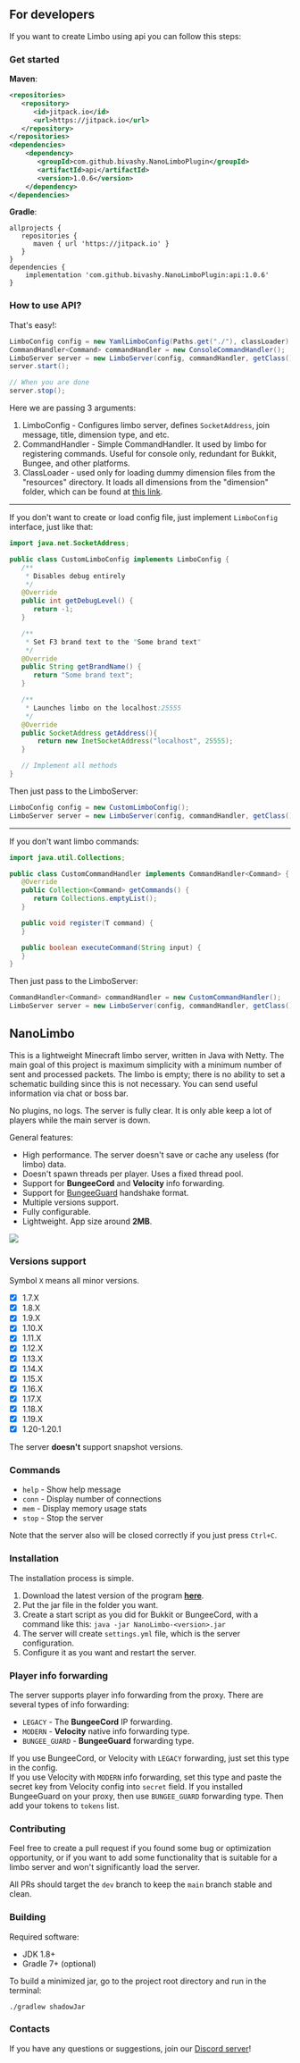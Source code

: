 ## For developers
If you want to create Limbo using api you can follow this steps:
### Get started
**Maven**:
```xml
<repositories>
   <repository>
      <id>jitpack.io</id>
      <url>https://jitpack.io</url>
   </repository>
</repositories>
<dependencies>
    <dependency>
       <groupId>com.github.bivashy.NanoLimboPlugin</groupId>
       <artifactId>api</artifactId>
       <version>1.0.6</version>
    </dependency>
</dependencies>
```
**Gradle**:
```
allprojects {
   repositories {
      maven { url 'https://jitpack.io' }
   }
}
dependencies {
    implementation 'com.github.bivashy.NanoLimboPlugin:api:1.0.6'
}
```
### How to use API?
That's easy!:
```java
LimboConfig config = new YamlLimboConfig(Paths.get("./"), classLoader).load();
CommandHandler<Command> commandHandler = new ConsoleCommandHandler();
LimboServer server = new LimboServer(config, commandHandler, getClass().getClassLoader());
server.start();

// When you are done
server.stop();
```
Here we are passing 3 arguments:
1. LimboConfig - Configures limbo server, defines `SocketAddress`, join message, title, dimension type, and etc.
2. CommandHandler - Simple CommandHandler. It used by limbo for registering commands. Useful for console only, redundant for Bukkit, Bungee, and other platforms.
3. ClassLoader - used only for loading dummy dimension files from the "resources" directory. It loads all dimensions from the "dimension" folder, which can be found at [this link](https://github.com/bivashy/NanoLimboPlugin/tree/main/api/src/main/resources/dimension).
---

If you don't want to create or load config file, just implement `LimboConfig` interface, just like that:

```java
import java.net.SocketAddress;

public class CustomLimboConfig implements LimboConfig {
   /**
    * Disables debug entirely
    */
   @Override
   public int getDebugLevel() {
      return -1;
   }

   /**
    * Set F3 brand text to the "Some brand text"
    */
   @Override
   public String getBrandName() {
      return "Some brand text";
   }

   /**
    * Launches limbo on the localhost:25555
    */
   @Override
   public SocketAddress getAddress(){
       return new InetSocketAddress("localhost", 25555);
   }

   // Implement all methods
}
```
Then just pass to the LimboServer:
```java
LimboConfig config = new CustomLimboConfig();
LimboServer server = new LimboServer(config, commandHandler, getClass().getClassLoader()); 
```

---

If you don't want limbo commands:

```java
import java.util.Collections;

public class CustomCommandHandler implements CommandHandler<Command> {
   @Override
   public Collection<Command> getCommands() {
      return Collections.emptyList();
   }

   public void register(T command) {
   }

   public boolean executeCommand(String input) {
   }
}
```

Then just pass to the LimboServer:
```java
CommandHandler<Command> commandHandler = new CustomCommandHandler();
LimboServer server = new LimboServer(config, commandHandler, getClass().getClassLoader()); 
```
## NanoLimbo

This is a lightweight Minecraft limbo server, written in Java with Netty.
The main goal of this project is maximum simplicity with a minimum number of sent and processed packets.
The limbo is empty; there is no ability to set a schematic building since this is not necessary.
You can send useful information via chat or boss bar.

No plugins, no logs. The server is fully clear. It is only able keep a lot of players while the main server is down.

General features:
* High performance. The server doesn't save or cache any useless (for limbo) data.
* Doesn't spawn threads per player. Uses a fixed thread pool.
* Support for **BungeeCord** and **Velocity** info forwarding.
* Support for [BungeeGuard](https://www.spigotmc.org/resources/79601/) handshake format.
* Multiple versions support.
* Fully configurable.
* Lightweight. App size around **2MB**.

![](https://i.imgur.com/sT8p1Gz.png)

### Versions support

Symbol `X` means all minor versions.

- [x] 1.7.X
- [x] 1.8.X
- [x] 1.9.X
- [x] 1.10.X
- [x] 1.11.X
- [x] 1.12.X
- [x] 1.13.X
- [x] 1.14.X
- [x] 1.15.X
- [x] 1.16.X
- [x] 1.17.X
- [x] 1.18.X
- [x] 1.19.X
- [x] 1.20-1.20.1

The server **doesn't** support snapshot versions.

### Commands

* `help` - Show help message
* `conn` - Display number of connections
* `mem` - Display memory usage stats
* `stop` - Stop the server

Note that the server also will be closed correctly if you just press `Ctrl+C`.

### Installation

The installation process is simple.

1. Download the latest version of the program [**here**](https://github.com/Nan1t/NanoLimbo/releases).
2. Put the jar file in the folder you want.
3. Create a start script as you did for Bukkit or BungeeCord, with a command like this:
   `java -jar NanoLimbo-<version>.jar`
5. The server will create `settings.yml` file, which is the server configuration.
6. Configure it as you want and restart the server.

### Player info forwarding

The server supports player info forwarding from the proxy. There are several types of info forwarding:

* `LEGACY` - The **BungeeCord** IP forwarding.
* `MODERN` - **Velocity** native info forwarding type.
* `BUNGEE_GUARD` - **BungeeGuard** forwarding type.

If you use BungeeCord, or Velocity with `LEGACY` forwarding, just set this type in the config.  
If you use Velocity with `MODERN` info forwarding, set this type and paste the secret key from
Velocity config into `secret` field.
If you installed BungeeGuard on your proxy, then use `BUNGEE_GUARD` forwarding type.
Then add your tokens to `tokens` list.

### Contributing

Feel free to create a pull request if you found some bug or optimization opportunity, or if you want
to add some functionality that is suitable for a limbo server and won't significantly load the server.

All PRs should target the `dev` branch to keep the `main` branch stable and clean.

### Building

Required software:

* JDK 1.8+
* Gradle 7+ (optional)

To build a minimized jar, go to the project root directory and run in the terminal:

```
./gradlew shadowJar
```

### Contacts

If you have any questions or suggestions, join our [Discord server](https://discord.gg/4VGP3Gv)!
